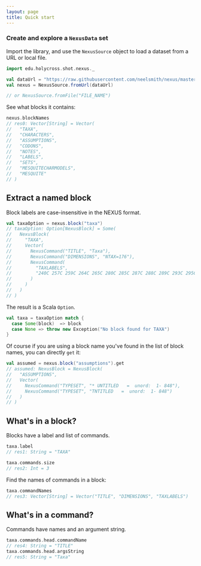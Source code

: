 ```yaml
---
layout: page
title: Quick start
---
```





### Create and explore a `NexusData` set

Import the library, and use the `NexusSource` object to load a dataset from a URL or local file.


```scala
import edu.holycross.shot.nexus._

val dataUrl = "https://raw.githubusercontent.com/neelsmith/nexus/master/jvm/src/test/resources/CaveTrechineCOI.nex"
val nexus = NexusSource.fromUrl(dataUrl)

// or NexusSource.fromFile("FILE_NAME")
```

See what blocks it contains:
```scala
nexus.blockNames
// res0: Vector[String] = Vector(
//   "TAXA",
//   "CHARACTERS",
//   "ASSUMPTIONS",
//   "CODONS",
//   "NOTES",
//   "LABELS",
//   "SETS",
//   "MESQUITECHARMODELS",
//   "MESQUITE"
// )
```

## Extract a named block

Block labels are case-insensitive in the NEXUS format.

```scala
val taxaOption = nexus.block("taxa")
// taxaOption: Option[NexusBlock] = Some(
//   NexusBlock(
//     "TAXA",
//     Vector(
//       NexusCommand("TITLE", "Taxa"),
//       NexusCommand("DIMENSIONS", "NTAX=176"),
//       NexusCommand(
//         "TAXLABELS",
//         "240C 257C 259C 264C 265C 280C 285C 287C 288C 289C 293C 295C 296C 297C 298C 299C 300C 304C 305C 310C 313C 314C 316C 318C 322C 326C 332C 341C 343C 344C 350C 354C 361C 365C 367C 369C 370C 372C 374C 377C 385C 404C 405C 407C 409C 410C 411C 412C 415C 416C 417C 419C 422C 426C 429C 434C 453C 455C 463C 466C 469C 472C 475C 476C 477C 479C 481C 482C 486C 487C 489C 490C 492C 495C 501C 502C 503C 505C 506C 509C 510C 512C 513C 514C 518C 520C 521C 522C 523C 526C 527C 531C 532C 538C 541C 557C 559C 565C 570C 571C 572C 573C 574C 576C 578C 580C 582C 584C 587C 588C 590C 591C 593C 594C 596C 599C 601C 604C 608C 610C 620C 622C 625C 626C 629C 632C 633Cnew 636C 640C 641C 650C 651C 652C 653C 654C 655C 656C 657C 658C 659C 660C 664C 665C 666C 669C 677C 678C 679C 682C 685C 687C 689C 736C 747C 751C 756C 758C 765C 767C 770C 771C 772C 773C 776C 778C 781C 783C AmeroduvaliusWindCv AmeroduvialusPIN20140115 AmeroduvialusPOU20140114 Blemusdiscus Paraphaenopsbreuilianus Trechoblemusmicros Trechus Trechusrubens Trechuscoloradensis"
//       )
//     )
//   )
// )
```

The result is a Scala `Option`.

```scala
val taxa = taxaOption match {
  case Some(block)  => block
  case None => throw new Exception("No block found for TAXA")
}
```

Of course if you are using a block name you've found in the list of block names, you can directly `get` it:


```scala
val assumed = nexus.block("assumptions").get
// assumed: NexusBlock = NexusBlock(
//   "ASSUMPTIONS",
//   Vector(
//     NexusCommand("TYPESET", "* UNTITLED   =  unord:  1- 848"),
//     NexusCommand("TYPESET", "TNTITLED   =  unord:  1- 848")
//   )
// )
```

## What's in a block?

Blocks have a label and list of commands.

```scala
taxa.label
// res1: String = "TAXA"

taxa.commands.size
// res2: Int = 3
```

Find the names of commands in a block:

```scala
taxa.commandNames
// res3: Vector[String] = Vector("TITLE", "DIMENSIONS", "TAXLABELS")
```


## What's in a command?

Commands have names and an argument string.

```scala
taxa.commands.head.commandName
// res4: String = "TITLE"
taxa.commands.head.argsString
// res5: String = "Taxa"
```
